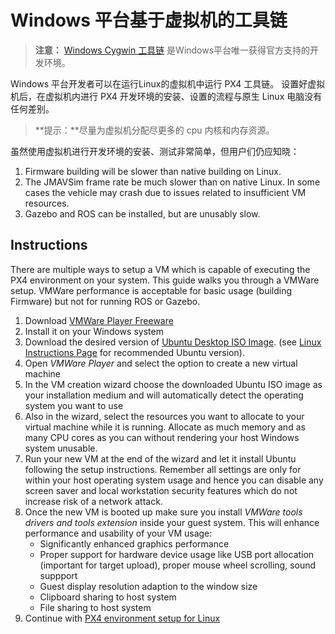 # Windows 平台基于虚拟机的工具链

> **注意：** [Windows Cygwin 工具链](../setup/dev_env_windows_cygwin.md) 是Windows平台唯一获得官方支持的开发环境。

Windows 平台开发者可以在运行Linux的虚拟机中运行 PX4 工具链。 设置好虚拟机后，在虚拟机内进行 PX4 开发环境的安装、设置的流程与原生 Linux 电脑没有任何差别。

> **提示：**尽量为虚拟机分配尽更多的 cpu 内核和内存资源。

虽然使用虚拟机进行开发环境的安装、测试非常简单，但用户们仍应知晓：

1. Firmware building will be slower than native building on Linux.
2. The JMAVSim frame rate be much slower than on native Linux. In some cases the vehicle may crash due to issues related to insufficient VM resources.
3. Gazebo and ROS can be installed, but are unusably slow.

## Instructions

There are multiple ways to setup a VM which is capable of executing the PX4 environment on your system. This guide walks you through a VMWare setup. VMWare performance is acceptable for basic usage (building Firmware) but not for running ROS or Gazebo.

1. Download [VMWare Player Freeware](https://www.vmware.com/products/workstation-player/workstation-player-evaluation.html)
2. Install it on your Windows system
3. Download the desired version of [Ubuntu Desktop ISO Image](https://www.ubuntu.com/download/desktop). (see [Linux Instructions Page](../setup/dev_env_linux.md) for recommended Ubuntu version).
4. Open *VMWare Player* and select the option to create a new virtual machine
5. In the VM creation wizard choose the downloaded Ubuntu ISO image as your installation medium and will automatically detect the operating system you want to use
6. Also in the wizard, select the resources you want to allocate to your virtual machine while it is running. Allocate as much memory and as many CPU cores as you can without rendering your host Windows system unusable.
7. Run your new VM at the end of the wizard and let it install Ubuntu following the setup instructions. Remember all settings are only for within your host operating system usage and hence you can disable any screen saver and local workstation security features which do not increase risk of a network attack.
8. Once the new VM is booted up make sure you install *VMWare tools drivers and tools extension* inside your guest system. This will enhance performance and usability of your VM usage: 
    - Significantly enhanced graphics performance
    - Proper support for hardware device usage like USB port allocation (important for target upload), proper mouse wheel scrolling, sound suppport
    - Guest display resolution adaption to the window size
    - Clipboard sharing to host system
    - File sharing to host system
9. Continue with [PX4 environment setup for Linux](../setup/dev_env_linux.md)